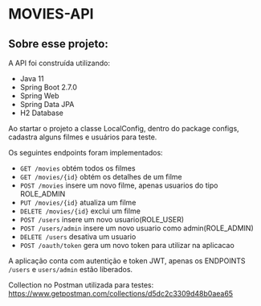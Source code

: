 # MOVIES-API

## Sobre esse projeto:

A API foi construída utilizando:

- Java 11
- Spring Boot 2.7.0
- Spring Web
- Spring Data JPA
- H2 Database

Ao startar o projeto a classe LocalConfig, dentro do package configs, cadastra alguns filmes e usuários para teste. 

Os seguintes endpoints foram implementados:

- `GET /movies` obtém todos os filmes
- `GET /movies/{id}` obtém os detalhes de um filme
- `POST /movies` insere um novo filme, apenas usuarios do tipo ROLE_ADMIN
- `PUT /movies/{id}` atualiza um filme
- `DELETE /movies/{id}` exclui um filme
- `POST /users` insere um novo usuario(ROLE_USER)
- `POST /users/admin` insere um novo usuario como admin(ROLE_ADMIN)
- `DELETE /users` desativa um usuario
- `POST /oauth/token` gera um novo token para utilizar na aplicacao

A aplicação conta com autentição e token JWT, apenas os ENDPOINTS `/users` e `users/admin` estão liberados.

Collection no Postman utilizada para testes: https://www.getpostman.com/collections/d5dc2c3309d48b0aea65
